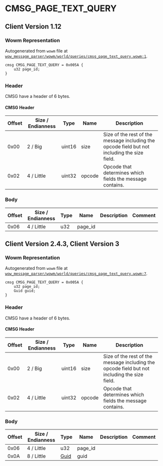 # CMSG_PAGE_TEXT_QUERY

## Client Version 1.12

### Wowm Representation

Autogenerated from `wowm` file at [`wow_message_parser/wowm/world/queries/cmsg_page_text_query.wowm:1`](https://github.com/gtker/wow_messages/tree/main/wow_message_parser/wowm/world/queries/cmsg_page_text_query.wowm#L1).
```rust,ignore
cmsg CMSG_PAGE_TEXT_QUERY = 0x005A {
    u32 page_id;
}
```
### Header

CMSG have a header of 6 bytes.

#### CMSG Header

| Offset | Size / Endianness | Type   | Name   | Description |
| ------ | ----------------- | ------ | ------ | ----------- |
| 0x00   | 2 / Big           | uint16 | size   | Size of the rest of the message including the opcode field but not including the size field.|
| 0x02   | 4 / Little        | uint32 | opcode | Opcode that determines which fields the message contains.|

### Body

| Offset | Size / Endianness | Type | Name | Description | Comment |
| ------ | ----------------- | ---- | ---- | ----------- | ------- |
| 0x06 | 4 / Little | u32 | page_id |  |  |

## Client Version 2.4.3, Client Version 3

### Wowm Representation

Autogenerated from `wowm` file at [`wow_message_parser/wowm/world/queries/cmsg_page_text_query.wowm:7`](https://github.com/gtker/wow_messages/tree/main/wow_message_parser/wowm/world/queries/cmsg_page_text_query.wowm#L7).
```rust,ignore
cmsg CMSG_PAGE_TEXT_QUERY = 0x005A {
    u32 page_id;
    Guid guid;
}
```
### Header

CMSG have a header of 6 bytes.

#### CMSG Header

| Offset | Size / Endianness | Type   | Name   | Description |
| ------ | ----------------- | ------ | ------ | ----------- |
| 0x00   | 2 / Big           | uint16 | size   | Size of the rest of the message including the opcode field but not including the size field.|
| 0x02   | 4 / Little        | uint32 | opcode | Opcode that determines which fields the message contains.|

### Body

| Offset | Size / Endianness | Type | Name | Description | Comment |
| ------ | ----------------- | ---- | ---- | ----------- | ------- |
| 0x06 | 4 / Little | u32 | page_id |  |  |
| 0x0A | 8 / Little | [Guid](../spec/packed-guid.md) | guid |  |  |

